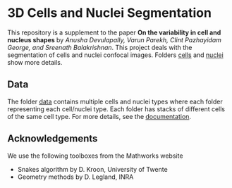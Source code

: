 # 3D Cells and Nuclei Segmentation 

This repository is a supplement to the paper 
**On the variability in cell and nucleus shapes** by *Anusha Devulapally, Varun Parekh, Clint Pazhayidam George, and Sreenath Balakrishnan*. This project deals with the segmentation of cells and nuclei confocal images. Folders [cells](cells/README.md) and [nuclei](nuclei/README.md) show more details. 



## Data

The folder [data](data/) contains multiple cells and nuclei types where each folder representing each cell/nuclei type. 
Each folder has stacks of different cells of the same cell type. For more details, see the [documentation](data/README.md).

## Acknowledgements 

We use the following toolboxes from the Mathworks website
- Snakes algorithm by D. Kroon, University of Twente
- Geometry methods by D. Legland, INRA

